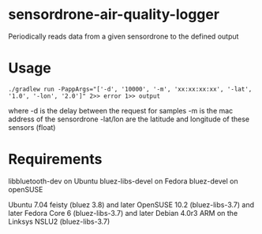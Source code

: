 # sensordrone-air-quality-logger
Periodically reads data from a given sensordrone to the defined output

# Usage

`./gradlew run -PappArgs="['-d', '10000', '-m', 'xx:xx:xx:xx', '-lat', '1.0', '-lon', '2.0']" 2>> error 1>> output`

where -d is the delay between the request for samples
      -m is the mac address of the sensordrone
      -lat/lon are the latitude and longitude of these sensors (float)

# Requirements

libbluetooth-dev on Ubuntu
bluez-libs-devel on Fedora
bluez-devel on openSUSE

Ubuntu 7.04 feisty (bluez 3.8) and later
OpenSUSE 10.2 (bluez-libs-3.7) and later
Fedora Core 6 (bluez-libs-3.7) and later
Debian 4.0r3 ARM on the Linksys NSLU2 (bluez-libs-3.7)

